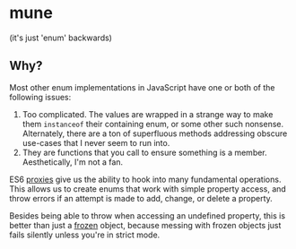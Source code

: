 # mune
(it's just 'enum' backwards)

## Why?
Most other enum implementations in JavaScript have one or both of the following issues:

1. Too complicated. The values are wrapped in a strange way to make them `instanceof` their containing enum, or some other such nonsense. Alternately, there are a ton of superfluous methods addressing obscure use-cases that I never seem to run into.
2. They are functions that you call to ensure something is a member. Aesthetically, I'm not a fan.

ES6 [proxies](https://developer.mozilla.org/en-US/docs/Web/JavaScript/Reference/Global_Objects/Proxy) give us the ability to hook into many fundamental operations. This allows us to create enums that work with simple property access, and throw errors if an attempt is made to add, change, or delete a property. 

Besides being able to throw when accessing an undefined property, this is better than just a [frozen](https://developer.mozilla.org/en-US/docs/Web/JavaScript/Reference/Global_Objects/Object/freeze) object, because messing with frozen objects just fails silently unless you're in strict mode.
